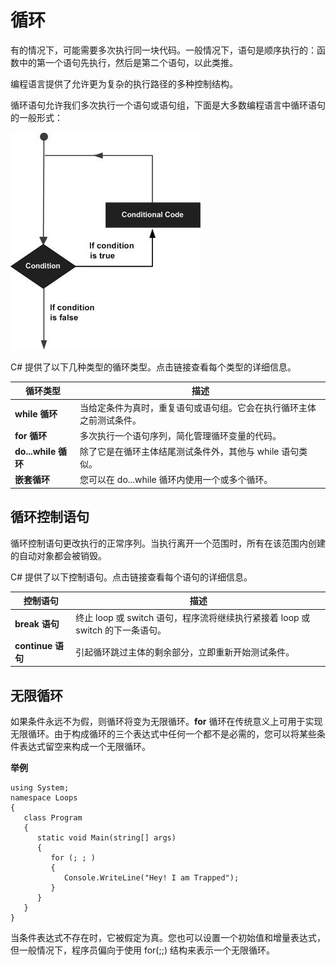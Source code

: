 # 循环

有的情况下，可能需要多次执行同一块代码。一般情况下，语句是顺序执行的：函数中的第一个语句先执行，然后是第二个语句，以此类推。

编程语言提供了允许更为复杂的执行路径的多种控制结构。

循环语句允许我们多次执行一个语句或语句组，下面是大多数编程语言中循环语句的一般形式：

![image](images/loop_architecture.jpg)

C# 提供了以下几种类型的循环类型。点击链接查看每个类型的详细信息。

|循环类型 | 描述 |
| ----- | ----- |
| **while 循环**|当给定条件为真时，重复语句或语句组。它会在执行循环主体之前测试条件。|
| **for 循环**|多次执行一个语句序列，简化管理循环变量的代码。|
| **do...while 循环**|除了它是在循环主体结尾测试条件外，其他与 while 语句类似。|
|**嵌套循环**|您可以在 do...while 循环内使用一个或多个循环。|

## 循环控制语句

循环控制语句更改执行的正常序列。当执行离开一个范围时，所有在该范围内创建的自动对象都会被销毁。

C# 提供了以下控制语句。点击链接查看每个语句的详细信息。

| 控制语句 | 描述 |
| ----- | ----- |
| **break 语句**|终止 loop 或 switch 语句，程序流将继续执行紧接着 loop 或 switch 的下一条语句。|
| **continue 语句**|引起循环跳过主体的剩余部分，立即重新开始测试条件。|

## 无限循环

如果条件永远不为假，则循环将变为无限循环。**for** 循环在传统意义上可用于实现无限循环。由于构成循环的三个表达式中任何一个都不是必需的，您可以将某些条件表达式留空来构成一个无限循环。

**举例**

```
using System;
namespace Loops
{
   class Program
   {
      static void Main(string[] args)
      {
         for (; ; )
         {
            Console.WriteLine("Hey! I am Trapped");
         }
      }
   }
} 
```

当条件表达式不存在时，它被假定为真。您也可以设置一个初始值和增量表达式，但一般情况下，程序员偏向于使用 for(;;) 结构来表示一个无限循环。
